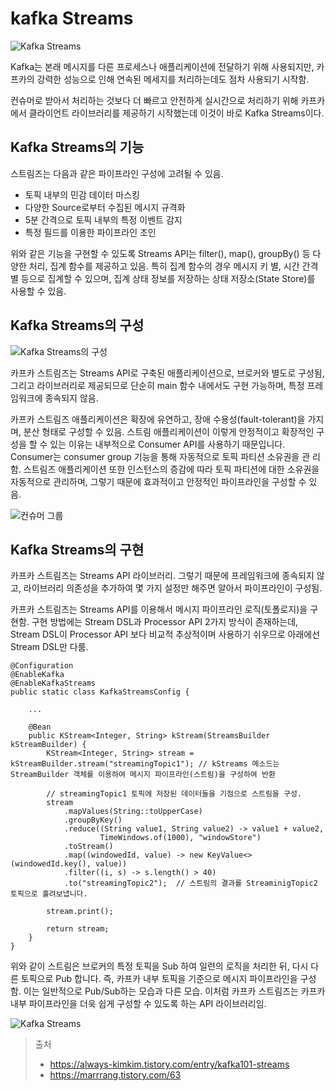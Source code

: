 # kafka Streams

![Kafka Streams](https://img1.daumcdn.net/thumb/R1280x0/?scode=mtistory2&fname=https%3A%2F%2Fblog.kakaocdn.net%2Fdn%2FuF8L1%2FbtqEmp9yJ41%2FRSrS24sAhlRy1KxLpl8431%2Fimg.jpg)

Kafka는 본래 메시지를 다른 프로세스나 애플리케이션에 전달하기 위해 사용되지만, 카프카의 강력한 성능으로 인해 연속된 메세지를 처리하는데도 점차 사용되기 시작함.

컨슈머로 받아서 처리하는 것보다 더 빠르고 안전하게 실시간으로 처리하기 위해 카프카에서 클라이언트 라이브러리를 제공하기 시작했는데 이것이 바로 Kafka Streams이다.

## Kafka Streams의 기능

스트림즈는 다음과 같은 파이프라인 구성에 고려될 수 있음.

- 토픽 내부의 민감 데이터 마스킹
- 다양한 Source로부터 수집된 메시지 규격화
- 5분 간격으로 토픽 내부의 특정 이벤트 감지
- 특정 필드를 이용한 파이프라인 조인

위와 같은 기능을 구현할 수 있도록 Streams API는 filter(), map(), groupBy() 등 다양한 처리, 집계 함수를 제공하고 있음. 특히 집계 함수의 경우 메시지 키 별, 시간 간격 별 등으로 집계할 수 있으며, 집계 상태 정보를 저장하는 상태 저장소(State Store)를 사용할 수 있음.

## Kafka Streams의 구성

![Kafka Streams의 구성](https://img1.daumcdn.net/thumb/R1280x0/?scode=mtistory2&fname=https%3A%2F%2Fblog.kakaocdn.net%2Fdn%2F8LbaE%2FbtqEnHHVSWu%2FlHjGQAX7OwUk2Qko28iG0k%2Fimg.png)

카프카 스트림즈는 Streams API로 구축된 애플리케이션으로, 브로커와 별도로 구성됨, 그리고 라이브러리로 제공되므로 단순히 main 함수 내에서도 구현 가능하며, 특정 프레임워크에 종속되지 않음.

카프카 스트림즈 애플리케이션은 확장에 유연하고, 장애 수용성(fault-tolerant)을 가지며, 분산 형태로 구성할 수 있음. 스트림 애플리케이션이 이렇게 안정적이고 확장적인 구성을 할 수 있는 이유는 내부적으로 Consumer API를 사용하기 때문입니다. Consumer는 consumer group 기능을 통해 자동적으로 토픽 파티션 소유권을 관
리함. 스트림즈 애플리케이션 또한 인스턴스의 증감에 따라 토픽 파티션에 대한 소유권을 자동적으로 관리하며, 그렇기 때문에 효과적이고 안정적인 파이프라인을 구성할 수 있음.

![컨슈머 그룹](https://img1.daumcdn.net/thumb/R1280x0/?scode=mtistory2&fname=https%3A%2F%2Fblog.kakaocdn.net%2Fdn%2FbwgmMe%2FbtqEoABAnWq%2FkkInIUvrGMrndHSZKxvPrk%2Fimg.png)

## Kafka Streams의 구현

카프카 스트림즈는 Streams API 라이브러리. 그렇기 때문에 프레임워크에 종속되지 않고, 라이브러리 의존성을 추가하여 몇 가지 설정만 해주면 알아서 파이프라인이 구성됨.

카프카 스트림즈는 Streams API를 이용해서 메시지 파이프라인 로직(토폴로지)을 구현함. 구현 방법에는 Stream DSL과 Processor API 2가지 방식이 존재하는데, Stream DSL이 Processor API 보다 비교적 추상적이며 사용하기 쉬우므로 아래에선 Stream DSL만 다룸.

```
@Configuration
@EnableKafka
@EnableKafkaStreams
public static class KafkaStreamsConfig {

    ...

    @Bean
    public KStream<Integer, String> kStream(StreamsBuilder kStreamBuilder) {
        KStream<Integer, String> stream = kStreamBuilder.stream("streamingTopic1"); // kStreams 메소드는 StreamBuilder 객체를 이용하여 메시지 파이프라인(스트림)을 구성하여 반환

        // streamingTopic1 토픽에 저장된 데이터들을 기점으로 스트림을 구성.
        stream
            .mapValues(String::toUpperCase)
            .groupByKey()
            .reduce((String value1, String value2) -> value1 + value2,
                    TimeWindows.of(1000), "windowStore")
            .toStream()
            .map((windowedId, value) -> new KeyValue<>(windowedId.key(), value))
            .filter((i, s) -> s.length() > 40)
            .to("streamingTopic2");  // 스트림의 결과를 StreaminigTopic2 토픽으로 흘려보냅니다.

        stream.print();

        return stream;
    }
}
```

위와 같이 스트림은 브로커의 특정 토픽을 Sub 하여 일련의 로직을 처리한 뒤, 다시 다른 토픽으로 Pub 합니다. 즉, 카프카 내부 토픽을 기준으로 메시지 파이프라인을 구성함. 이는 일반적으로 Pub/Sub하는 모습과 다른 모습. 이처럼 카프카 스트림즈는 카프카 내부 파이프라인을 더욱 쉽게 구성할 수 있도록 하는 API 라이브러리임.

![Kafka Streams](https://img1.daumcdn.net/thumb/R1280x0/?scode=mtistory2&fname=https%3A%2F%2Fblog.kakaocdn.net%2Fdn%2Fo0bae%2Fbtq7o2YZcfu%2F8kw3w5ILPa2KVjCJLp2r7K%2Fimg.png)

> 출처
>
> - https://always-kimkim.tistory.com/entry/kafka101-streams
> - https://marrrang.tistory.com/63
